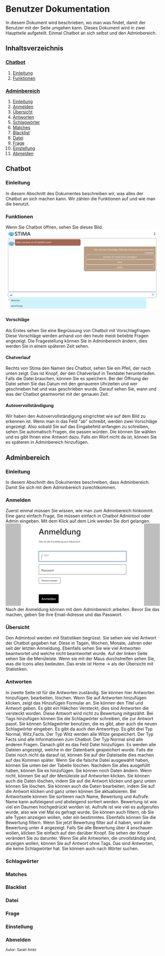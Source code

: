 # Benutzer Dokumentation
In diesem Dokument wird beschrieben, wo man was findet, damit der Benutzer mit der Seite umgehen kann.
Dieses Dokument wird in zwei Hauptteile aufgeteilt. Einmal Chatbot an sich selbst und den Adminbereich.

## Inhaltsverzeichnis
### [Chatbot](#chatbot)<a name="tableofcontent-chatbot"></a>
1. [Einleitung](#chatbot-introduction)
2. [Funktionen](#chatbot-functions)

### [Adminbereich](#admintool)<a name="tableofcontent-admintool"></a>
1. [Einleitung](#admintool-introduction)
2. [Anmelden](#admintool-logIn)
3. [Übersicht](#admintool-home)
4. [Antworten](#admintool-answer)
5. [Schlagwörter](#admintool-tag)
6. [Matches](#admintool-match)
7. [Blacklist](#admintool-blacklist)
8. [Datei](#admintool-file)
9. [Frage](#admintool-question)
10. [Einstellung](#admintool-setting)
11. [Abmelden](#admintool-exit)

## Chatbot<a name="chatbot"></a>
### Einleitung<a name="chatbot-introduction"></a>
In diesem Abschnitt des Dokumentes beschreiben wir, was alles der Chatbot an sich machen kann.
Wir zählen die Funktionen auf und wie man die benutzt.

### Funktionen<a name="chatbot-functions"></a>
Wenn Sie Chatbot öffnen, sehen Sie dieses Bild.
![chatbot with function](https://raw.githubusercontent.com/UBS-POf-Chatbot/Docs/main/images/userDoc/chatbot.JPG)

#### Vorschläge
Als Erstes sehen Sie eine Begrüssung von Chatbot mit Vorschlagfragen.
Diese Vorschläge werden anhand von den heute meist beliebte Fragen angezeigt.
Die Fragestellung können Sie in Adminbereich ändern, dies werden Sie in einem späteren Zeit sehen.

#### Chatverlauf
Rechts von Stima den Namen des Chatbot, sehen Sie ein Pfeil, der nach unten zeigt.
Das ist Knopf, der den Chatverlauf in Textdatei herunterladen.
Falls die Datei brauchen, können Sie es speichern.
Bei der Öffnung der Datei sehen Sie das Datum mit den genaueren Uhrzeiten und 
wer geschrieben hat und was geschrieben wurde.
Darauf sehen Sie, wann und was der Chatbot geantwortet mit der genauen Zeit.

#### Autovervollständigung
Wir haben den Autovervollständigung eingrichtet wie auf dem Bild zu erkennen ist.
Wenn man in das Feld "ab" schreibt, werden zwei Vorschläge angezeigt.
Also sobald Sie auf das Eingabefeld anfangen zu schreiben, sehen Sie automatisch Fragen, die passen würden.
Die können Sie wählen und es gibt Ihnen eine Antwort dazu. Falls ein Wort nicht da ist, können Sie es späteren in Adminbereich hinzufügen.

## Adminbereich<a name="admintool"></a>
### Einleitung<a name="admintool-introduction"></a>
In diesem Abschnitt des Dokumentes beschreiben, dass Adminbereich.
Damit Sie sich mit dem Adminbereich zurechtkommen.

### Anmelden<a name="admintool-logIn"></a>
Zuerst einmal müssen Sie wissen, wie man zum Adminbereich hinkommt.
Eine ganz einfach Frage, Sie müssen einfach in Chatbot Admintool oder Admin eingeben.
Mit dem Klick auf dem Link werden Sie dort gelangen.
![logIn-site](https://raw.githubusercontent.com/UBS-POf-Chatbot/Docs/main/images/userDoc/anmeldung.JPG)
Nach der Anmeldung können mit dem Adminbereich arbeiten.
Bevor Sie das machen, geben Sie ihre Email-Adresse und das Passwort.

### Übersicht<a name="admintool-home"></a>
Den Admintool werden mit Statistiken begrüsst.
Sie sehen wie viel Antwort der Chatbot gegeben hat.
Diese in Tagen, Wochen, Monate, Jahren oder seit der letzten Anmeldung.
Ebenfalls sehen Sie wie viel Antworten beantwortet und welche nicht beantwortet wurde.
Auf der linken Seite sehen Sie die Menüleiste.
Wenn sie mit der Maus durchstreifen sehen Sie, was die Icons alles bedeuten.
Das erste ist Home → als der Übersicht mit Statistiken.

### Antworten<a name="admintool-tag"></a>
In zweite Seite ist für die Antworten zuständig.
Sie können hier Antworten hinzufügen, bearbeiten, löschen.
Wenn Sie auf Antworten hinzufügen klicken, zeigt das Hinzufügen Formular an.
Sie können den Titel und Antwort geben.
Es gibt ein Häkchen Versteckt, dies sind Antworten die versteckt worden.
Diese Antwort wird nicht zu Bewertung mitgezählt.
Bei Tags hinzufügen können Sie die Schlagwörter schreiben, die zur Antwort passt.
Sie können Schlagwörter benutzen, die es gibt, aber auch die neuen Schlagwörter eingeben.
Es gibt da auch den Antworttyp. Es gibt drei Typ Normal, Witz,Facts.
Der Typ Witz werden alle Witze gespeichert. Der Typ Facts sind alle Informationen zum Chatbot.
Der Typ Normal sind alle anderen Fragen.
Danach gibt es das Feld Datei hinzufügen.
Es werden alle Dateien angezeigt, welche in der Datenbank gespeichert wurde.
Falls die Datei noch nicht da darauf ist, können Sie auf der Dateiseite dies machen auf das Kommen später.
Wenn Sie die falsche Datei ausgewählt haben, können Sie unten bei der Tabelle löschen.
Nachdem Sie alles ausgefüllt haben, können Sie es hinzufügen.
Sie können noch Daten ändern. Wenn nicht, können Sie auf der Menüleiste auf Antworten klicken.
Sie können auch die  Daten löschen, indem Sie auf die Antwort klicken und ganz unten können Sie löschen.
Sie können auch die Daten bearbeiten, indem Sie auf die Antwort klicken und ganz unten können Sie aktualisieren.
Bei Antwortseite können Sie sortieren nach Name, Bewertung und Aufrufe.
Name kann aufsteigend und absteigend sortiert werden.
Bewertung ist wie viel ein Daumen hochgedrückt worden ist.
Aufrufe ist wie viel es aufgerufen wurde, also wie viel Mal es gefragt wurde.
Sie können auch filtern, ob Sie alle Typen anzeigen wollen, oder ein bestimmtes.
Ebenfalls können Sie die Bewertung filtern.
Wenn Sie jetzt Bewertung filter auf 4 haben, wird alle Bewertung unter 4 angezeigt.
Falls Sie alle Bewertung über 4 anschauen wollen, klicken Sie einfach auf den darüber Knopf.
Sie sehen der Knopf verändert Sie zu darunter.
Wenn Sie alle Antworten, die unvollständig sind, anzeigen wollen, können Sie auf Antwort ohne Tags.
Das sind Antworten, die keine Schlagwörter hat.
Sie können auch nach Wörter suchen.
### Schlagwörter<a name="admintool-tag"></a>
### Matches<a name="admintool-match"></a>
### Blacklist<a name="admintool-blacklist"></a>
### Datei<a name="admintool-file"></a>
### Frage<a name="admintool-question"></a>
### Einstellung<a name="admintool-setting"></a>
### Abmelden<a name="admintool-exit"></a>

<sup>Autor: Sarah Ambi</sup>